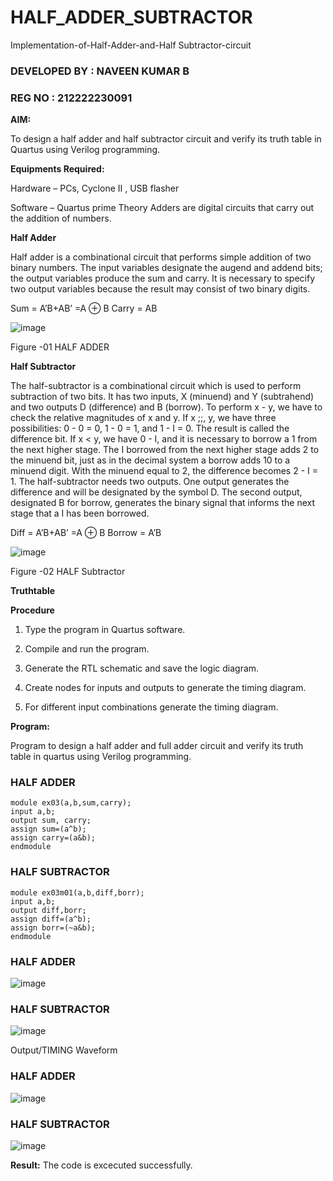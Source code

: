 # HALF_ADDER_SUBTRACTOR

Implementation-of-Half-Adder-and-Half Subtractor-circuit

### DEVELOPED BY : NAVEEN KUMAR B
### REG NO : 212222230091


**AIM:**

To design a half adder and half subtractor circuit and verify its truth table in Quartus using Verilog programming.

**Equipments Required:**

Hardware – PCs, Cyclone II , USB flasher 

Software – Quartus prime Theory Adders are digital circuits that carry out the addition of numbers.

**Half Adder**

Half adder is a combinational circuit that performs simple addition of two binary numbers. The input variables designate the augend and addend bits; the output variables produce the sum and carry. It is necessary to specify two output variables because the result may consist of two binary digits.

Sum = A’B+AB’ =A ⊕ B Carry = AB

![image](https://github.com/naavaneetha/HALF_ADDER_SUBTRACTOR/assets/154305477/bd4a0b2c-cdbc-4184-ab08-81578f121e1f)

Figure -01 HALF ADDER

**Half Subtractor**

The half-subtractor is a combinational circuit which is used to perform subtraction of two bits. It has two inputs, X (minuend) and Y (subtrahend) and two outputs D (difference) and B (borrow). To perform x - y, we have to check the relative magnitudes of x and y. If x ;;, y, we have three possibilities: 0 - 0 = 0, 1 - 0 = 1, and 1 - I = 0. The result is called the difference bit. If x < y, we have 0 - I, and it is necessary to borrow a 1 from the next higher stage. The I borrowed from the next higher stage adds 2 to the minuend bit, just as in the decimal system a borrow adds 10 to a minuend digit. With the minuend equal to 2, the difference becomes 2 - I = 1. The half-subtractor needs two outputs. One output generates the difference and will be designated by the symbol D. The second output, designated B for borrow, generates the binary signal that informs the next stage that a I has been borrowed. 

Diff = A’B+AB’ =A ⊕ B
Borrow = A’B

 ![image](https://github.com/naavaneetha/HALF_ADDER_SUBTRACTOR/assets/154305477/d76b099c-513f-4e7c-843a-e2fd028a531a)

Figure -02 HALF Subtractor

**Truthtable**

**Procedure**

1.	Type the program in Quartus software.

2.	Compile and run the program.

3.	Generate the RTL schematic and save the logic diagram.

4.	Create nodes for inputs and outputs to generate the timing diagram.

5.	For different input combinations generate the timing diagram.


**Program:**


 Program to design a half adder and full adder circuit and verify its truth table in quartus using Verilog programming.


### HALF ADDER
```
module ex03(a,b,sum,carry);
input a,b;
output sum, carry;
assign sum=(a^b);
assign carry=(a&b);
endmodule
```
### HALF SUBTRACTOR
```
module ex03m01(a,b,diff,borr);
input a,b;
output diff,borr;
assign diff=(a^b);
assign borr=(~a&b);
endmodule
```
### HALF ADDER

![image](https://github.com/user-attachments/assets/e114a544-c363-4ffc-b83a-e993c0d29509)

### HALF SUBTRACTOR

![image](https://github.com/user-attachments/assets/9e22bff7-19b0-4057-a938-d4bc9bea6af1)

Output/TIMING Waveform


### HALF ADDER

![image](https://github.com/user-attachments/assets/cf1a6d2b-43e6-466b-80d7-1f77c6e86558)

### HALF SUBTRACTOR

![image](https://github.com/user-attachments/assets/ae05dd8e-ff69-46de-ad9c-7d1633ecb66d)

**Result:**
The code is excecuted successfully.
